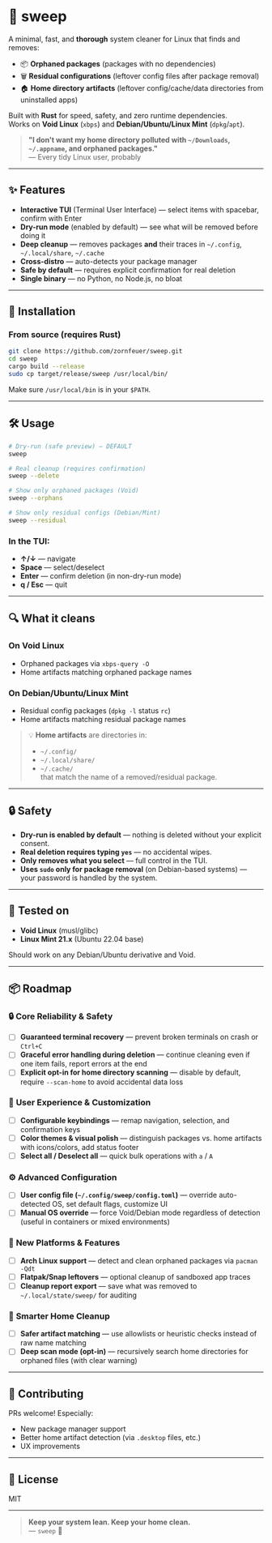 # 🧹 sweep

A minimal, fast, and **thorough** system cleaner for Linux that finds and removes:

- 📦 **Orphaned packages** (packages with no dependencies)
- 🗑️ **Residual configurations** (leftover config files after package removal)
- 🏠 **Home directory artifacts** (leftover config/cache/data directories from uninstalled apps)

Built with **Rust** for speed, safety, and zero runtime dependencies.  
Works on **Void Linux** (`xbps`) and **Debian/Ubuntu/Linux Mint** (`dpkg`/`apt`).

> **"I don't want my home directory polluted with `~/Downloads`, `~/.appname`, and orphaned packages."**  
> — Every tidy Linux user, probably

---

## ✨ Features

- **Interactive TUI** (Terminal User Interface) — select items with spacebar, confirm with Enter
- **Dry-run mode** (enabled by default) — see what will be removed before doing it
- **Deep cleanup** — removes packages **and** their traces in `~/.config`, `~/.local/share`, `~/.cache`
- **Cross-distro** — auto-detects your package manager
- **Safe by default** — requires explicit confirmation for real deletion
- **Single binary** — no Python, no Node.js, no bloat

---

## 🚀 Installation

### From source (requires Rust)

```bash
git clone https://github.com/zornfeuer/sweep.git
cd sweep
cargo build --release
sudo cp target/release/sweep /usr/local/bin/
```

Make sure `/usr/local/bin` is in your `$PATH`.

---

## 🛠️ Usage

```bash
# Dry-run (safe preview) — DEFAULT
sweep

# Real cleanup (requires confirmation)
sweep --delete

# Show only orphaned packages (Void)
sweep --orphans

# Show only residual configs (Debian/Mint)
sweep --residual
```

### In the TUI:
- **↑/↓** — navigate
- **Space** — select/deselect
- **Enter** — confirm deletion (in non-dry-run mode)
- **q / Esc** — quit

---

## 🔍 What it cleans

### On Void Linux
- Orphaned packages via `xbps-query -O`
- Home artifacts matching orphaned package names

### On Debian/Ubuntu/Linux Mint
- Residual config packages (`dpkg -l` status `rc`)
- Home artifacts matching residual package names

> 💡 **Home artifacts** are directories in:
> - `~/.config/`
> - `~/.local/share/`
> - `~/.cache/`  
> that match the name of a removed/residual package.

---

## 🔒 Safety

- **Dry-run is enabled by default** — nothing is deleted without your explicit consent.
- **Real deletion requires typing `yes`** — no accidental wipes.
- **Only removes what you select** — full control in the TUI.
- **Uses `sudo` only for package removal** (on Debian-based systems) — your password is handled by the system.

---

## 🧪 Tested on

- **Void Linux** (musl/glibc)
- **Linux Mint 21.x** (Ubuntu 22.04 base)

Should work on any Debian/Ubuntu derivative and Void.

---

## 📦 Roadmap

### 🔒 **Core Reliability & Safety**
- [ ] **Guaranteed terminal recovery** — prevent broken terminals on crash or `Ctrl+C`  
- [ ] **Graceful error handling during deletion** — continue cleaning even if one item fails, report errors at the end  
- [ ] **Explicit opt-in for home directory scanning** — disable by default, require `--scan-home` to avoid accidental data loss  

### 🎨 **User Experience & Customization**
- [ ] **Configurable keybindings** — remap navigation, selection, and confirmation keys  
- [ ] **Color themes & visual polish** — distinguish packages vs. home artifacts with icons/colors, add status footer  
- [ ] **Select all / Deselect all** — quick bulk operations with `a` / `A`  

### ⚙️ **Advanced Configuration**
- [ ] **User config file (`~/.config/sweep/config.toml`)** — override auto-detected OS, set default flags, customize UI  
- [ ] **Manual OS override** — force Void/Debian mode regardless of detection (useful in containers or mixed environments)  

### 🧩 **New Platforms & Features**
- [ ] **Arch Linux support** — detect and clean orphaned packages via `pacman -Qdt`  
- [ ] **Flatpak/Snap leftovers** — optional cleanup of sandboxed app traces  
- [ ] **Cleanup report export** — save what was removed to `~/.local/state/sweep/` for auditing  

### 🧪 **Smarter Home Cleanup**
- [ ] **Safer artifact matching** — use allowlists or heuristic checks instead of raw name matching  
- [ ] **Deep scan mode (opt-in)** — recursively search home directories for orphaned files (with clear warning)  

---

## 🤝 Contributing

PRs welcome! Especially:
- New package manager support
- Better home artifact detection (via `.desktop` files, etc.)
- UX improvements

---

## 📜 License

MIT

---

> **Keep your system lean. Keep your home clean.**  
> — `sweep` 🦀
